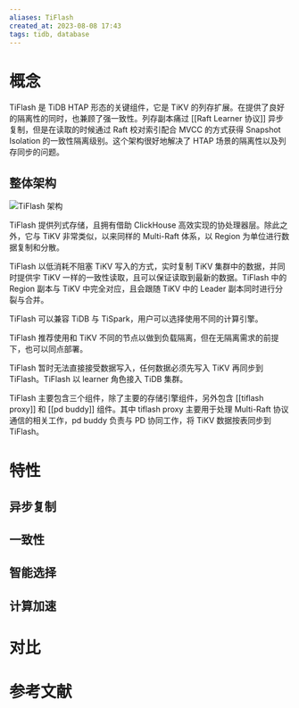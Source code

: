 ```yaml
---
aliases: TiFlash
created_at: 2023-08-08 17:43
tags: tidb, database
---
```


# 概念

TiFlash 是 TiDB HTAP 形态的关键组件，它是 TiKV 的列存扩展。在提供了良好的隔离性的同时，也兼顾了强一致性。列存副本痛过 [[Raft Learner 协议]] 异步复制，但是在读取的时候通过 Raft 校对索引配合 MVCC 的方式获得 Snapshot Isolation 的一致性隔离级别。这个架构很好地解决了 HTAP 场景的隔离性以及列存同步的问题。

## 整体架构

![TiFlash 架构](https://download.pingcap.com/images/docs-cn/tidb-storage-architecture-1.png)

TiFlash 提供列式存储，且拥有借助 ClickHouse 高效实现的协处理器层。除此之外，它与 TiKV 非常类似，以来同样的 Multi-Raft 体系，以 Region 为单位进行数据复制和分散。

TiFlash 以低消耗不阻塞 TiKV 写入的方式，实时复制 TiKV 集群中的数据，并同时提供宇 TiKV 一样的一致性读取，且可以保证读取到最新的数据。TiFlash 中的 Region 副本与 TiKV 中完全对应，且会跟随 TiKV 中的 Leader 副本同时进行分裂与合并。

TiFlash 可以兼容 TiDB 与 TiSpark，用户可以选择使用不同的计算引擎。

TiFlash 推荐使用和 TiKV 不同的节点以做到负载隔离，但在无隔离需求的前提下，也可以同点部署。

TiFlash 暂时无法直接接受数据写入，任何数据必须先写入 TiKV 再同步到 TiFlash。TiFlash 以 learner 角色接入 TiDB 集群。

TiFlash 主要包含三个组件，除了主要的存储引擎组件，另外包含 [[tiflash proxy]] 和 [[pd buddy]] 组件。其中 tiflash proxy 主要用于处理 Multi-Raft 协议通信的相关工作，pd buddy 负责与 PD 协同工作，将 TiKV 数据按表同步到 TiFlash。

# 特性

## 异步复制

## 一致性

## 智能选择

## 计算加速


# 对比



# 参考文献

